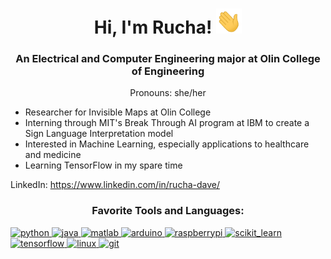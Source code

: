 <h1 align="center">Hi, I'm Rucha! <img src="https://raw.githubusercontent.com/ABSphreak/ABSphreak/master/gifs/Hi.gif" height="40px"> </h1>
<h3 align="center"> An Electrical and Computer Engineering major at Olin College of Engineering</h3>
<p align="center"> Pronouns: she/her</p>

- Researcher for Invisible Maps at Olin College
- Interning through MIT's Break Through AI program at IBM to create a Sign Language Interpretation model
- Interested in Machine Learning, especially applications to healthcare and medicine
- Learning TensorFlow in my spare time

LinkedIn: https://www.linkedin.com/in/rucha-dave/

<h3 align="center"> Favorite Tools and Languages: </h3>

<p align="left">
  
  <a href="https://www.python.org" target="_blank"> 
    <img src="https://img.shields.io/badge/Python-FFD43B?style=for-the-badge&logo=python&logoColor=blue" alt="python"/> 
  </a> 
  <a href="https://www.java.com" target="_blank"> 
    <img src="https://img.shields.io/badge/-Java-4298B8?style=for-the-badge&logo=java&logoColor=white" alt="java"> 
  </a> 
  <a href="https://www.mathworks.com/products/matlab.html" target="_blank"> 
    <img src="https://img.shields.io/badge/-Matlab-FF6F01?style=for-the-badge&logo=java&logoColor=white" alt="matlab"> 
  </a> 
  <a href="https://www.arduino.cc/" target="_blank"> 
    <img src="https://img.shields.io/badge/Arduino-00979D?style=for-the-badge&logo=Arduino&logoColor=white" alt="arduino"> 
  </a> 
  <a href="https://www.raspberrypi.org/" target="_blank"> 
    <img src="https://img.shields.io/badge/Raspberry%20Pi-A22846?style=for-the-badge&logo=Raspberry%20Pi&logoColor=white" alt="raspberrypi"> 
  </a> 
  <a href="https://scikit-learn.org/" target="_blank"> 
    <img src="https://img.shields.io/badge/scikit_learn-F7931E?style=for-the-badge&logo=scikit-learn&logoColor=white" alt="scikit_learn"> 
  </a> 
  <a href="https://www.tensorflow.org" target="_blank"> 
    <img src="https://img.shields.io/badge/tensorflow-FF6F00?style=for-the-badge&logo=tensorflow&logoColor=white" alt="tensorflow"/> 
  </a>
  <a href="https://www.linux.org/" target="_blank"> 
    <img src="https://img.shields.io/badge/Linux-FCC624?style=for-the-badge&logo=linux&logoColor=black" alt="linux"> 
  </a> 
  <a href="https://git-scm.com/" target="_blank"> 
    <img src="https://img.shields.io/badge/GitHub-100000?style=for-the-badge&logo=github&logoColor=white" alt="git"> 
  </a>
  
  
  
